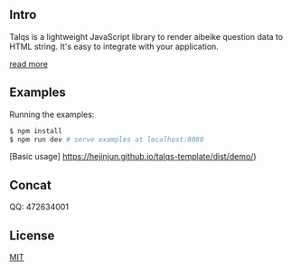 ## Intro

Talqs is a lightweight JavaScript library to render aibeike question data to HTML string. It's easy to integrate with your application. 

[read more]( https://hejinjun.github.io/talqs-template/)

## Examples

Running the examples:

``` bash
$ npm install
$ npm run dev # serve examples at localhost:8080
```

[Basic usage] https://hejinjun.github.io/talqs-template/dist/demo/)

## Concat
 
 QQ: 472634001

## License

[MIT](http://opensource.org/licenses/MIT)